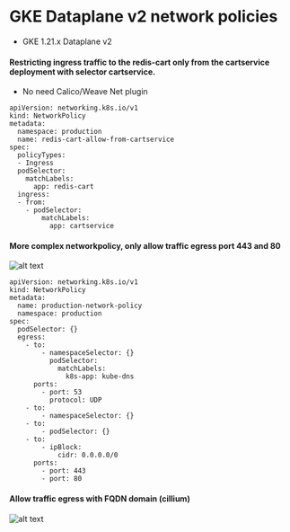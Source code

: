 # GKE Dataplane v2 network policies 
- GKE 1.21.x Dataplane v2

#### Restricting ingress traffic to the redis-cart only from the cartservice deployment with selector cartservice.
- No need Calico/Weave Net plugin

```
apiVersion: networking.k8s.io/v1
kind: NetworkPolicy
metadata:
  namespace: production
  name: redis-cart-allow-from-cartservice
spec:
  policyTypes:
  - Ingress
  podSelector:
    matchLabels:
      app: redis-cart
  ingress:
  - from:
    - podSelector:
        matchLabels:
          app: cartservice
```

#### More complex networkpolicy, only allow traffic egress port 443 and 80 
![alt text](https://i.imgur.com/ndzyOtx.png)
```
apiVersion: networking.k8s.io/v1
kind: NetworkPolicy
metadata:
  name: production-network-policy
  namespace: production
spec:
  podSelector: {}
  egress:
    - to:
        - namespaceSelector: {}
          podSelector:
            matchLabels:
              k8s-app: kube-dns
      ports:
        - port: 53
          protocol: UDP
    - to:
        - namespaceSelector: {}
    - to:
        - podSelector: {}
    - to:
        - ipBlock:
            cidr: 0.0.0.0/0
      ports:
        - port: 443
        - port: 80
```

#### Allow traffic egress with FQDN domain (cillium)
![alt text](https://i.imgur.com/IjYZvuR.png)

